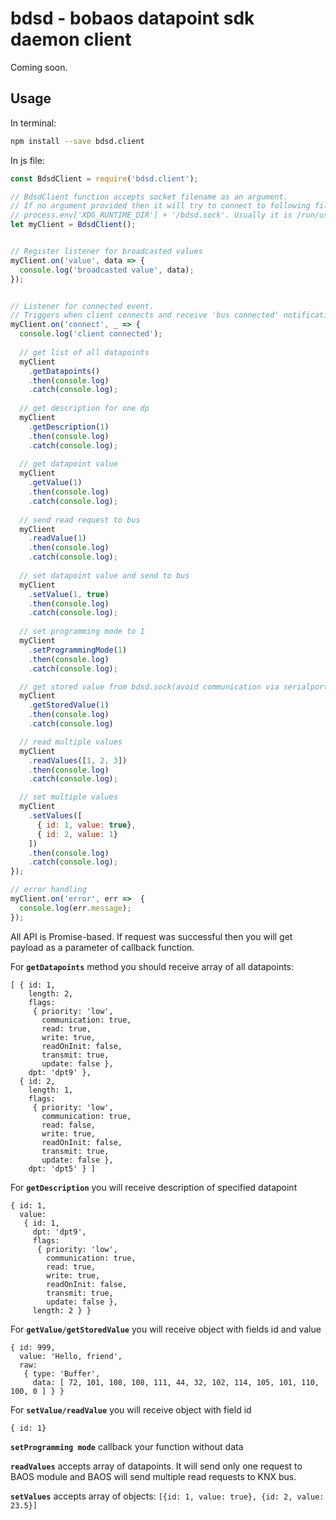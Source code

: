# bdsd - bobaos datapoint sdk daemon client

Coming soon.

## Usage

In terminal:
```bash
npm install --save bdsd.client
```

In js file:

```js
const BdsdClient = require('bdsd.client');

// BdsdClient function accepts socket filename as an argument.
// If no argument provided then it will try to connect to following file:
// process.env['XDG_RUNTIME_DIR'] + '/bdsd.sock'. Usually it is /run/user/1000/bdsd.sock.
let myClient = BdsdClient();


// Register listener for broadcasted values
myClient.on('value', data => {
  console.log('broadcasted value', data);
});


// Listener for connected event. 
// Triggers when client connects and receive 'bus connected' notification
myClient.on('connect', _ => {
  console.log('client connected');
  
  // get list of all datapoints
  myClient
    .getDatapoints()
    .then(console.log)
    .catch(console.log);
  
  // get description for one dp
  myClient
    .getDescription(1)
    .then(console.log)
    .catch(console.log);
  
  // get datapoint value
  myClient
    .getValue(1)
    .then(console.log)
    .catch(console.log);
  
  // send read request to bus
  myClient
    .readValue(1)
    .then(console.log)
    .catch(console.log);
  
  // set datapoint value and send to bus
  myClient
    .setValue(1, true)
    .then(console.log)
    .catch(console.log);
 
  // set programming mode to 1
  myClient
    .setProgrammingMode(1)
    .then(console.log)
    .catch(console.log);

  // get stored value from bdsd.sock(avoid communication via serialport)
  myClient
    .getStoredValue(1)
    .then(console.log)
    .catch(console.log)

  // read multiple values
  myClient
    .readValues([1, 2, 3])
    .then(console.log)
    .catch(console.log);

  // set multiple values
  myClient
    .setValues([
      { id: 1, value: true},
      { id: 2, value: 1}
    ])
    .then(console.log)
    .catch(console.log);
});

// error handling
myClient.on('error', err =>  {
  console.log(err.message);
});
```

All API is Promise-based. If request was successful then you will get payload as a parameter of callback function.

For **`getDatapoints`** method you should receive array of all datapoints:

```
[ { id: 1,
    length: 2,
    flags:
     { priority: 'low',
       communication: true,
       read: true,
       write: true,
       readOnInit: false,
       transmit: true,
       update: false },
    dpt: 'dpt9' },
  { id: 2,
    length: 1,
    flags:
     { priority: 'low',
       communication: true,
       read: false,
       write: true,
       readOnInit: false,
       transmit: true,
       update: false },
    dpt: 'dpt5' } ]
```

For **`getDescription`** you will receive description of specified datapoint

```
{ id: 1,
  value:
   { id: 1,
     dpt: 'dpt9',
     flags:
      { priority: 'low',
        communication: true,
        read: true,
        write: true,
        readOnInit: false,
        transmit: true,
        update: false },
     length: 2 } }
```

For **`getValue/getStoredValue`** you will receive object with fields id and value

```
{ id: 999,
  value: 'Hello, friend',
  raw:
   { type: 'Buffer',
     data: [ 72, 101, 108, 108, 111, 44, 32, 102, 114, 105, 101, 110, 100, 0 ] } }
```

For **`setValue/readValue`** you will receive object with field id

```
{ id: 1}
```

**`setProgramming mode`** callback your function without data

**`readValues`** accepts array of datapoints. It will send only one request to BAOS module and BAOS will send multiple read requests to KNX bus.

**`setValues`** accepts array of objects: `[{id: 1, value: true}, {id: 2, value: 23.5}]`
